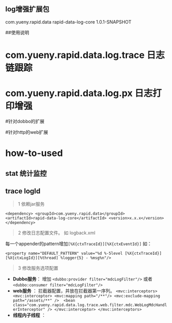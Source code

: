﻿## log增强扩展包
<dependency>
	<groupId>com.yueny.rapid.data</groupId>
	<artifactId>rapid-data-log-core</artifactId>
	<version>1.0.1-SNAPSHOT</version>
</dependency>

##使用说明
# com.yueny.rapid.data.log.trace 日志链跟踪
# com.yueny.rapid.data.log.px 日志打印增强

#针对dobbo的扩展


#针对http的web扩展


# how-to-used

## stat 统计监控

## trace logId
> 1 依赖jar服务

`<dependency>
    <groupId>com.yueny.rapid.data</groupId>
    <artifactId>rapid-data-log-core</artifactId>
    <version>x.x.x</version>
</dependency>` 
> 2 修改日志配置文件。 如 logback.xml

每一个appender的pattern增加`[%X{ctxTraceId}][%X{ctxEventId}]`
如： 
```
<property name="DEFAULT_PATTERN" value="%d %-5level [%X{ctxTraceId}][%X{ctxLogId}][%thread] %logger{5} - %msg%n"/>

```

> 3  修改服务选项配置

- **Dubbo服务**：
增加 `<dubbo:provider filter="mdcLogFilter"/>`
或者`<dubbo:consumer filter="mdcLogFilter"/>`
- **web服务** ：
拦截器配置，并放在拦截器第一序列。
`<mvc:interceptors>
	<mvc:interceptor>
		<mvc:mapping path="/**"/>
		 <mvc:exclude-mapping path="/assets/**" /> 
		<bean class="com.yueny.rapid.data.log.trace.web.filter.mdc.WebLogMdcHandlerInterceptor" />
	</mvc:interceptor>
</mvc:interceptors>`	
- **线程内子线程** ：
